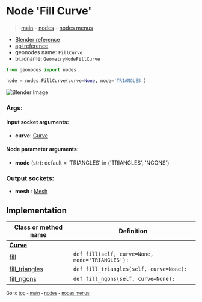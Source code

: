 # Node 'Fill Curve'

> [main](../structure.md) - [nodes](nodes.md) - [nodes menus](nodes_menus.md)

- [Blender reference](https://docs.blender.org/manual/en/latest/modeling/geometry_nodes/curve/fill_curve.html)
- [api reference](https://docs.blender.org/api/current/bpy.types.GeometryNodeFillCurve.html)
- geonodes name: `FillCurve`
- bl_idname: `GeometryNodeFillCurve`

```python
from geonodes import nodes

node = nodes.FillCurve(curve=None, mode='TRIANGLES')
```

![Blender Image](https://docs.blender.org/manual/en/latest/_images/node-types_GeometryNodeFillCurve.webp)

### Args:

#### Input socket arguments:

- **curve**: [Curve](Curve.md)

#### Node parameter arguments:

- **mode** (str): default = 'TRIANGLES' in ('TRIANGLES', 'NGONS')

### Output sockets:

- **mesh** : [Mesh](Mesh.md)

## Implementation

| Class or method name | Definition |
|----------------------|------------|
| **[Curve](Curve.md)** |
| [fill](Curve.md#fill) | `def fill(self, curve=None, mode='TRIANGLES'):` |
| [fill_triangles](Curve.md#fill_triangles) | `def fill_triangles(self, curve=None):` |
| [fill_ngons](Curve.md#fill_ngons) | `def fill_ngons(self, curve=None):` |
<sub>Go to [top](#node-Fill-Curve) - [main](../structure.md) - [nodes](nodes.md) - [nodes menus](nodes_menus.md)</sub>

